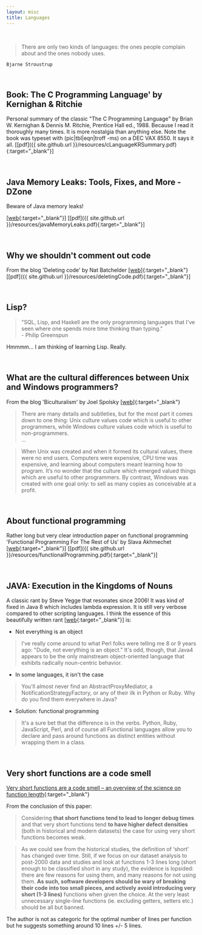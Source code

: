 ```yaml
---
layout: misc
title: Languages
---
```

<br/>

> There are only two kinds of languages: the ones people complain about and the ones nobody uses.

    Bjarne Stroustrup

<br/>

## Book: The C Programming Language' by Kernighan & Ritchie

Personal summary of the classic "The C Programming Language" by Brian W. Kernighan & Dennis M. Ritchie, Prentice Hall ed., 1988. Because I read it thoroughly many times. It is more nostalgia than anything else. Note the book was typeset with (pic|tbl|eqn|troff -ms) on a DEC VAX 8550. It says it all.
[[pdf]({{ site.github.url }}/resources/cLanguageKRSummary.pdf){:target="_blank"}]

<br/>

## Java Memory Leaks: Tools, Fixes, and More - DZone

Beware of Java memory leaks!

[[web](https://dzone.com/articles/how-to-find-and-fix-memory-leaks-in-your-java-appl){:target="_blank"}]
[[pdf]({{ site.github.url }}/resources/javaMemoryLeaks.pdf){:target="_blank"}]

<br/>

## Why we shouldn't comment out code

From the blog 'Deleting code' by Nat Batchelder [[web]](https://nedbatchelder.com/text/deleting-code.html){:target="_blank"} [[pdf]({{ site.github.url }}/resources/deletingCode.pdf){:target="_blank"}]

<br/>

## Lisp?

> "SQL, Lisp, and Haskell are the only programming languages that I've seen where one spends more time thinking than typing." <br>\- Philip Greenspun

Hmmmm... I am thinking of learning Lisp. Really.

<br/>

## What are the cultural differences between Unix and Windows programmers?

From the blog 'Biculturalism' by Joel Spolsky [[web]](https://www.joelonsoftware.com/2003/12/14/biculturalism/){:target="_blank"} 

> There are many details and subtleties, but for the most part it comes down to one thing: Unix culture values code which is useful to other programmers, while Windows culture values code which is useful to non-programmers.
<br/>...

> When Unix was created and when it formed its cultural values, there were no end users. Computers were expensive, CPU time was expensive, and learning about computers meant learning how to program. It’s no wonder that the culture which emerged valued things which are useful to other programmers. By contrast, Windows was created with one goal only: to sell as many copies as conceivable at a profit.

<br/>

## About functional programming

Rather long but very clear introduction paper on functional programming 'Functional Programming For The Rest of Us' by Slava Akhmechet [[web](https://www.defmacro.org/2006/06/19/fp.html){:target="_blank"}] [[pdf]({{ site.github.url }}/resources/functionalProgramming.pdf){:target="_blank"}]

<br/>

## JAVA: Execution in the Kingdoms of Nouns

A classic rant by Steve Yegge that resonates since 2006! It was kind of fixed
in Java 8 which includes lambda expression. It is still very verbose compared to other scripting languages. I think the essence of this beautifully written rant  [[web](http://steve-yegge.blogspot.com/2006/03/execution-in-kingdom-of-nouns.html){:target="_blank"}] is:

* Not everything is an object
> I've really come around to what Perl folks were telling me 8 or 9 years ago: "Dude, not everything is an object." It's odd, though, that Java4 appears to be the only mainstream object-oriented language that exhibits radically noun-centric behavior. 

* In some languages, it isn't the case
> You'll almost never find an AbstractProxyMediator, a NotificationStrategyFactory, or any of their ilk in Python or Ruby. Why do you find them everywhere in Java? 

* Solution: functional programming
> It's a sure bet that the difference is in the verbs. Python, Ruby, JavaScript, Perl, and of course all Functional languages allow you to declare and pass around functions as distinct entities without wrapping them in a class.

<br/>

## Very short functions are a code smell

[Very short functions are a code smell – an overview of the science on function length](https://softwarebyscience.com/very-short-functions-are-a-code-smell-an-overview-of-the-science-on-function-length/){:target="_blank"}

From the conclusion of this paper:

> Considering **that short functions tend to lead to longer debug times** and that very short functions tend **to have higher defect densities** (both in historical and modern datasets) the case for using very short functions becomes weak.

> As we could see from the historical studies, the definition of ‘short’ has changed over time. Still, if we focus on our dataset analysis to post-2000 data and studies and look at functions 1-3 lines long (short enough to be classified short in any study), the evidence is lopsided: there are few reasons for using them, and many reasons for not using them. **As such, software developers should be wary of breaking their code into too small pieces, and actively avoid introducing very short (1-3 lines)** functions when given the choice. At the very least unnecessary single-line functions (ie. excluding getters, setters etc.) should be all but banned.

The author is not as categoric for the optimal number of lines per function but he suggests something around 10 lines +/- 5 lines.